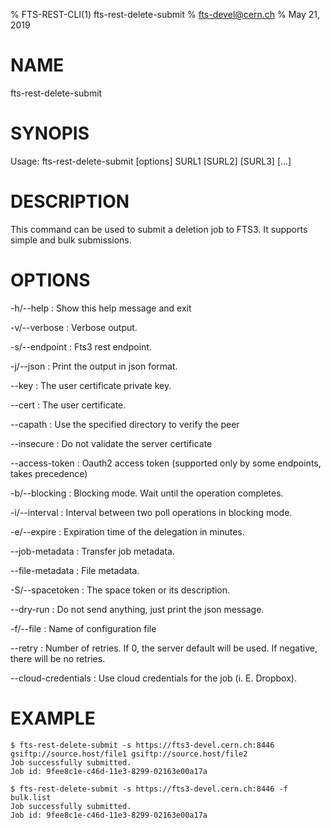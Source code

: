 % FTS-REST-CLI(1) fts-rest-delete-submit
% fts-devel@cern.ch
% May 21, 2019
# NAME

fts-rest-delete-submit

# SYNOPIS

Usage: fts-rest-delete-submit [options] SURL1 [SURL2] [SURL3] [...]

# DESCRIPTION

This command can be used to submit a deletion job to FTS3. It supports simple and bulk submissions.


# OPTIONS

-h/--help
:	Show this help message and exit

-v/--verbose
:	Verbose output. 

-s/--endpoint
:	Fts3 rest endpoint. 

-j/--json
:	Print the output in json format. 

--key
:	The user certificate private key. 

--cert
:	The user certificate. 

--capath
:	Use the specified directory to verify the peer

--insecure
:	Do not validate the server certificate

--access-token
:	Oauth2 access token (supported only by some endpoints, takes precedence)

-b/--blocking
:	Blocking mode. Wait until the operation completes. 

-i/--interval
:	Interval between two poll operations in blocking mode. 

-e/--expire
:	Expiration time of the delegation in minutes. 

--job-metadata
:	Transfer job metadata. 

--file-metadata
:	File metadata. 

-S/--spacetoken
:	The space token or its description. 

--dry-run
:	Do not send anything, just print the json message. 

-f/--file
:	Name of configuration file

--retry
:	Number of retries. If 0, the server default will be used. If negative, there will be no retries. 

--cloud-credentials
:	Use cloud credentials for the job (i. E. Dropbox). 

# EXAMPLE
```
$ fts-rest-delete-submit -s https://fts3-devel.cern.ch:8446 gsiftp://source.host/file1 gsiftp://source.host/file2
Job successfully submitted.
Job id: 9fee8c1e-c46d-11e3-8299-02163e00a17a

$ fts-rest-delete-submit -s https://fts3-devel.cern.ch:8446 -f bulk.list
Job successfully submitted.
Job id: 9fee8c1e-c46d-11e3-8299-02163e00a17a

```

